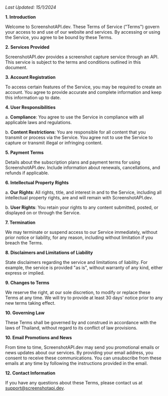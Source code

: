 _Last Updated: 15/1/2024_

**1. Introduction**

Welcome to ScreenshotAPI.dev. These Terms of Service ("Terms") govern your access to and use of our website and services. By accessing or using the Service, you agree to be bound by these Terms.

**2. Services Provided**

ScreenshotAPI.dev provides a screenshot capture service through an API. This service is subject to the terms and conditions outlined in this document.

**3. Account Registration**

To access certain features of the Service, you may be required to create an account. You agree to provide accurate and complete information and keep this information up to date.

**4. User Responsibilities**

a. **Compliance**: You agree to use the Service in compliance with all applicable laws and regulations.

b. **Content Restrictions**: You are responsible for all content that you transmit or process via the Service. You agree not to use the Service to capture or transmit illegal or infringing content.

**5. Payment Terms**

Details about the subscription plans and payment terms for using ScreenshotAPI.dev. Include information about renewals, cancellations, and refunds if applicable.

**6. Intellectual Property Rights**

a. **Our Rights**: All rights, title, and interest in and to the Service, including all intellectual property rights, are and will remain with ScreenshotAPI.dev.

b. **User Rights**: You retain your rights to any content submitted, posted, or displayed on or through the Service.

**7. Termination**

We may terminate or suspend access to our Service immediately, without prior notice or liability, for any reason, including without limitation if you breach the Terms.

**8. Disclaimers and Limitations of Liability**

State disclaimers regarding the service and limitations of liability. For example, the service is provided "as is", without warranty of any kind, either express or implied.

**9. Changes to Terms**

We reserve the right, at our sole discretion, to modify or replace these Terms at any time. We will try to provide at least 30 days' notice prior to any new terms taking effect.

**10. Governing Law**

These Terms shall be governed by and construed in accordance with the laws of Thailand, without regard to its conflict of law provisions.

**10. Email Promotions and News**

From time to time, ScreenshotAPI.dev may send you promotional emails or news updates about our services. By providing your email address, you consent to receive these communications. You can unsubscribe from these emails at any time by following the instructions provided in the email.


**12. Contact Information**

If you have any questions about these Terms, please contact us at support@screenshotapi.dev.